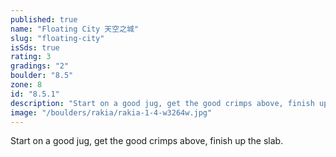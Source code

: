 ```yaml
---
published: true
name: "Floating City 天空之城"
slug: "floating-city"
isSds: true
rating: 3
gradings: "2"
boulder: "8.5"
zone: 8
id: "8.5.1"
description: "Start on a good jug, get the good crimps above, finish up the slab."
image: "/boulders/rakia/rakia-1-4-w3264w.jpg"
---
```


Start on a good jug, get the good crimps above, finish up the slab.
